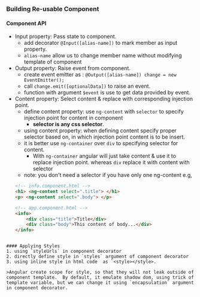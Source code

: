 ### Building Re-usable Component

#### Component API
- Input property: Pass state to component.
	- add decorator `@Input([alias-name])` to mark member as input property.
	- `alias-name` allow us to change member name without modifying template of component 
- Output property: Raise event from component.
	- create event emitter as :  `@Output([alias-name]) change = new EventEmitter();` 
	- call `change.emit([optionalData])` to raise an event.
	- function with argument `$event` is use to get data provided by event.
 - Content property: Select content & replace with corresponding injection point.
	 - define content property: use `ng-content` with `selector` to specify injection point for content in component  
		  - **selector is any css selector**.
	 - using content property: when defining content specify proper selector based on, in which injection point content is to be insert.
	 - it is better use `ng-container` over `div` to specifying selector for content.
		 - With `ng-container` angular will just take content & use it to replace injection point. whereas `div` replace it with content with selector
	 - note: you don't need a selector if you have only one ng-content
	  e.g, 
	```html
	<!-- info.component.html -->
	<h1> <ng-content select=".title"> </h1>
	<p> <ng-content select=".body"> </p>

	<!-- app.component.html -->
	<info> 
		<div class="title">Title</div>
		<div class="body">This content of body...</div>
	</info>
```

#### Applying Styles
1. using `styleUrls` in component decorator 
2. directly define style in `styles` argument of component decorator 
3. using inline style in html code  as `<style></style>.
  
>Angular create scope for style, so that they will not leak outside of component template.  By default, it emulate shadow dom, using trick of template variable, but we can change it using `encapsulation` argument in component decorator. 